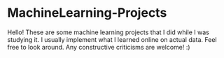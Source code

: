 # MachineLearning-Projects

Hello! These are some machine learning projects that I did while I was studying it. I usually implement what I learned online on actual data. Feel free to look around. Any constructive criticisms are welcome! :)
